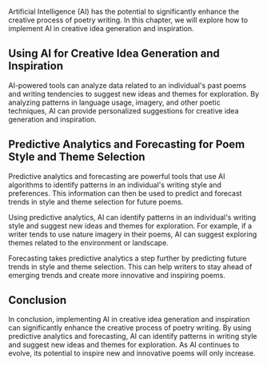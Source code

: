
Artificial Intelligence (AI) has the potential to significantly enhance the creative process of poetry writing. In this chapter, we will explore how to implement AI in creative idea generation and inspiration.

Using AI for Creative Idea Generation and Inspiration
-----------------------------------------------------

AI-powered tools can analyze data related to an individual's past poems and writing tendencies to suggest new ideas and themes for exploration. By analyzing patterns in language usage, imagery, and other poetic techniques, AI can provide personalized suggestions for creative idea generation and inspiration.

Predictive Analytics and Forecasting for Poem Style and Theme Selection
-----------------------------------------------------------------------

Predictive analytics and forecasting are powerful tools that use AI algorithms to identify patterns in an individual's writing style and preferences. This information can then be used to predict and forecast trends in style and theme selection for future poems.

Using predictive analytics, AI can identify patterns in an individual's writing style and suggest new ideas and themes for exploration. For example, if a writer tends to use nature imagery in their poems, AI can suggest exploring themes related to the environment or landscape.

Forecasting takes predictive analytics a step further by predicting future trends in style and theme selection. This can help writers to stay ahead of emerging trends and create more innovative and inspiring poems.

Conclusion
----------

In conclusion, implementing AI in creative idea generation and inspiration can significantly enhance the creative process of poetry writing. By using predictive analytics and forecasting, AI can identify patterns in writing style and suggest new ideas and themes for exploration. As AI continues to evolve, its potential to inspire new and innovative poems will only increase.
